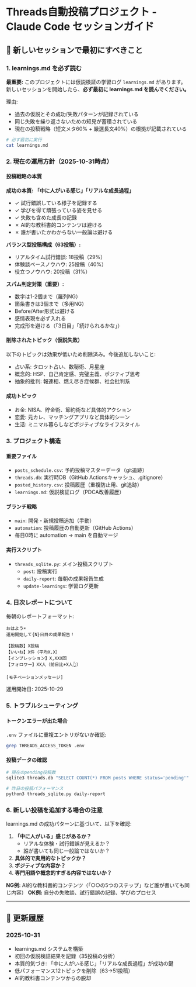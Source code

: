 # Threads自動投稿プロジェクト - Claude Code セッションガイド

## 🚨 新しいセッションで最初にすべきこと

### 1. learnings.md を必ず読む
**最重要:** このプロジェクトには仮説検証の学習ログ `learnings.md` があります。
新しいセッションを開始したら、**必ず最初に learnings.md を読んでください。**

理由:
- 過去の仮説とその成功/失敗パターンが記録されている
- 同じ失敗を繰り返さないための知見が蓄積されている
- 現在の投稿戦略（短文メタ60% + 厳選長文40%）の根拠が記載されている

```bash
# 必ず最初に実行
cat learnings.md
```

### 2. 現在の運用方針（2025-10-31時点）

#### 投稿戦略の本質
**成功の本質: 「中に人がいる感じ」「リアルな成長過程」**
- ✓ 試行錯誤している様子を記録する
- ✓ 学びを得て頑張っている姿を見せる
- ✓ 失敗も含めた成長の記録
- ✗ AI的な教科書的コンテンツは避ける
- ✗ 誰が書いたかわからない一般論は避ける

**バランス型投稿構成（63投稿）:**
- リアルタイム試行錯誤: 18投稿（29%）
- 体験談ベースノウハウ: 25投稿（40%）
- 役立つノウハウ: 20投稿（31%）

**スパム判定対策（重要）:**
- 数字は1-2個まで（羅列NG）
- 箇条書きは3個まで（多用NG）
- Before/After形式は避ける
- 感情表現を必ず入れる
- 完成形を避ける（「3日目」「続けられるかな」）

#### 削除されたトピック（仮説失敗）
以下のトピックは効果が低いため削除済み。今後追加しないこと:
- 占い系: タロット占い、数秘術、月星座
- 概念的: HSP、自己肯定感、完璧主義、ポジティブ思考
- 抽象的批判: 報連相、燃え尽き症候群、社会批判系

#### 成功トピック
- お金: NISA、貯金術、節約術など具体的アクション
- 恋愛: 元カレ、マッチングアプリなど具体的シーン
- 生活: ミニマル暮らしなどポジティブなライフスタイル

### 3. プロジェクト構造

#### 重要ファイル
- `posts_schedule.csv`: 予約投稿マスターデータ（git追跡）
- `threads.db`: 実行時DB（GitHub Actionsキャッシュ、.gitignore）
- `posted_history.csv`: 投稿履歴（重複防止用、git追跡）
- `learnings.md`: 仮説検証ログ（PDCA改善履歴）

#### ブランチ戦略
- `main`: 開発・新規投稿追加（手動）
- `automation`: 投稿履歴の自動更新（GitHub Actions）
- 毎日0時に automation → main を自動マージ

#### 実行スクリプト
- `threads_sqlite.py`: メイン投稿スクリプト
  - `post`: 投稿実行
  - `daily-report`: 毎朝の成果報告生成
  - `update-learnings`: 学習ログ更新

### 4. 日次レポートについて

毎朝のレポートフォーマット:
```
おはよう☀️
運用開始して{N}日目の成果報告！

【投稿数】X投稿
【いいね】X件（平均X.X）
【インプレッション】X,XXX回
【フォロワー】XX人（前日比+X人👆）

[モチベーションメッセージ]
```

運用開始日: 2025-10-29

### 5. トラブルシューティング

#### トークンエラーが出た場合
`.env` ファイルに重複エントリがないか確認:
```bash
grep THREADS_ACCESS_TOKEN .env
```

#### 投稿データの確認
```bash
# 現在のpending投稿数
sqlite3 threads.db "SELECT COUNT(*) FROM posts WHERE status='pending'"

# 昨日の投稿パフォーマンス
python3 threads_sqlite.py daily-report
```

### 6. 新しい投稿を追加する場合の注意

learnings.md の成功パターンに基づいて、以下を確認:
1. **「中に人がいる」感じがあるか？**
   - リアルな体験・試行錯誤が見えるか？
   - 誰が書いても同じ一般論ではないか？
2. **具体的で実用的なトピックか？**
3. **ポジティブな内容か？**
4. **専門用語や概念的すぎる内容ではないか？**

**NG例:** AI的な教科書的コンテンツ（「○○の5つのステップ」など誰が書いても同じ内容）
**OK例:** 自分の失敗談、試行錯誤の記録、学びのプロセス

---

## 📝 更新履歴

### 2025-10-31
- learnings.md システムを構築
- 初回の仮説検証結果を記録（35投稿の分析）
- 本質的気づき: 「中に人がいる感じ」「リアルな成長過程」が成功の鍵
- 低パフォーマンス12トピックを削除（63→51投稿）
- AI的教科書コンテンツからの脱却
